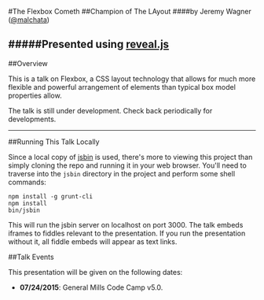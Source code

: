 #The Flexbox Cometh
##Champion of The LAyout
####by Jeremy Wagner ([@malchata](http://twitter.com/malchata))

#####Presented using [reveal.js](http://lab.hakim.se/reveal-js)
---

##Overview

This is a talk on Flexbox, a CSS layout technology that allows for much more flexible and powerful arrangement of elements than typical box model properties allow.

The talk is still under development. Check back periodically for developments.

---

##Running This Talk Locally

Since a local copy of [jsbin](https://github.com/jsbin/jsbin) is used, there's more to viewing this project than simply cloning the repo and running it in your web browser.  You'll need to traverse into the `jsbin` directory in the project and perform some shell commands:

```
npm install -g grunt-cli
npm install
bin/jsbin
```

This will run the jsbin server on localhost on port 3000.  The talk embeds iframes to fiddles relevant to the presentation.  If you run the presentation without it, all fiddle embeds will appear as text links.

##Talk Events

This presentation will be given on the following dates:

- **07/24/2015**: General Mills Code Camp v5.0.